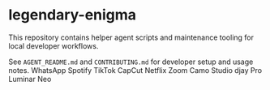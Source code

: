 # legendary-enigma

This repository contains helper agent scripts and maintenance tooling for local developer workflows.

See `AGENT_README.md` and `CONTRIBUTING.md` for developer setup and usage notes.
WhatsApp
Spotify
TikTok
CapCut
Netflix
Zoom
Camo Studio
djay Pro
Luminar Neo
